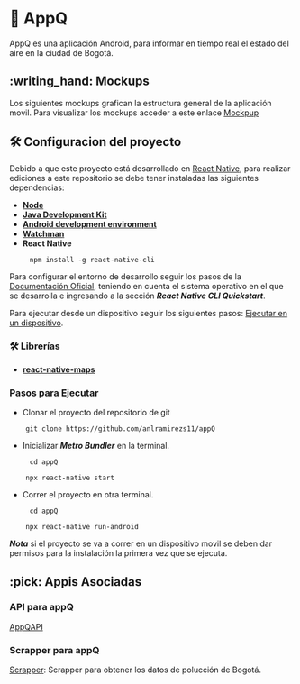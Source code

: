# :ledger: AppQ
 AppQ es una aplicación Android, para informar en tiempo real el estado del aire en la ciudad de Bogotá.

<summary><h2> :writing_hand: Mockups</h2></summary>
  Los siguientes mockups grafican la estructura general de la aplicación movil.
  Para visualizar los mockups acceder a este enlace
  <a href="https://drive.google.com/drive/folders/1JcAxzEOtizZlqvRVrt8o_hmRWf-uFJGG?usp=sharing">Mockpup</a>

<summary><h2> 🛠️ Configuracion del proyecto</h2></summary>

 Debido a que este proyecto está desarrollado en [React Native](https://reactnative.dev/), para realizar ediciones a este repositorio se debe tener instaladas las siguientes dependencias: 

 * [**Node**](https://nodejs.org/en/)
 * [**Java Development Kit**](https://www.oracle.com/java/technologies/javase-jdk8-downloads.html)
 * [**Android development environment**](https://developer.android.com/studio/index.html)
 * [**Watchman**](https://facebook.github.io/watchman/)
 * **React Native**
```shell
     npm install -g react-native-cli
```
Para configurar el entorno de desarrollo seguir los pasos de la [Documentación Oficial](https://reactnative.dev/docs/environment-setup), teniendo en cuenta el sistema operativo en el que se desarrolla e ingresando a la sección ***React Native CLI Quickstart***.

Para ejecutar desde un dispositivo seguir los siguientes pasos: [Ejecutar en un dispositivo](https://reactnative.dev/docs/running-on-device).


### 🛠️ Librerías
* [**react-native-maps**](https://github.com/react-native-community/react-native-maps)


### **Pasos para Ejecutar**

* Clonar el proyecto del repositorio de git
```shell
    git clone https://github.com/anlramirezs11/appQ
```

* Inicializar ***Metro Bundler*** en la terminal.
```shell
     cd appQ
```

```shell
    npx react-native start
```

* Correr el proyecto en otra terminal.
```shell
     cd appQ
```

```shell
    npx react-native run-android
```

***Nota*** si el proyecto se va a correr en un dispositivo movil se deben dar permisos para la instalación la primera vez que se ejecuta.



<summary><h2> :pick: Appis Asociadas</h2></summary>
  
  ### API para appQ
  [AppQAPI](https://github.com/YuelWolf/AppQAPI)
 
  ### Scrapper para appQ
  [Scrapper](https://github.com/YuelWolf/AppQScrapper): Scrapper para obtener los datos de polucción de Bogotá.
